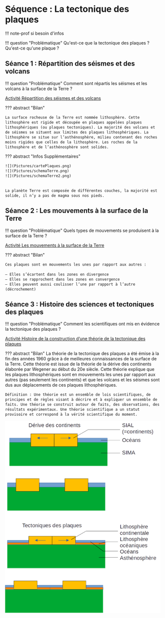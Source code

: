 # Séquence : La tectonique des plaques


!!! note-prof
    si besoin d'infos


!!! question "Problématique"
    Qu'est-ce que la tectonique des plaques ?
    Qu'est-ce qu'une plaque ?

    




## Séance 1 : Répartition des séismes et des volcans

!!! question "Problématique"
    Comment sont répartis les séismes et les volcans à la surface de la Terre ?

[Activité Répartition des séismes et des volcans](../repartSeismesVolcans)




??? abstract "Bilan"

    La surface rocheuse de la Terre est nommée lithosphère. Cette lithosphère est rigide et découpée en plaques appelées plaques lithosphériques (ou plaques tectoniques). La majorité des volcans et de séismes se situent aux limites des plaques lithosphériques. La lithosphère se situe sur l’asthénosphère, milieu contenant des roches moins rigides que celles de la lithosphère. Les roches de la lithosphère et de l’asthénosphère sont solides.


??? abstract "Infos Supplémentaires"

    ![](Pictures/cartePlaques.png)
    ![](Pictures/schemaTerre.png)
    ![](Pictures/schemaTerre2.png)


    La planète Terre est composée de différentes couches, la majorité est solide, il n’y a pas de magma sous nos pieds.




## Séance 2 : Les mouvements à la surface de la Terre

!!! question "Problématique"
    Quels types de mouvements se produisent à la surface de la Terre ?

[Activité Les mouvements à la surface de la Terre](../mvtsSurfaceTerre)




??? abstract "Bilan"

    Ces plaques sont en mouvements les unes par rapport aux autres :

    — Elles s’écartent dans les zones en divergence
    — Elles se rapprochent dans les zones en convergence
    — Elles peuvent aussi coulisser l’une par rapport à l’autre (décrochement)


## Séance 3 : Histoire des sciences et tectoniques des plaques

!!! question "Problématique"
    Comment les scientifiques ont mis en évidence la tectonique des plaques ?

[Activité Histoire de la construction d’une théorie de la tectonique des plaques](../histoireTectonique)




??? abstract "Bilan"
    La théorie de la tectonique des plaques a été émise à la fin des années 1960 grâce à de meilleures connaissances de la surface de la Terre. Cette théorie est issue de la théorie de la dérive des continents élaborée par Wegener au début du 20e siècle.
    Cette théorie explique que les plaques lithosphériques sont en mouvements les unes par rapport aux autres (pas seulement les continents) et que les volcans et les séismes sont dus aux déplacements de ces plaques lithosphériques.

    Définition : Une théorie est un ensemble de lois scientifiques, de principes et de règles visant à décrire et à expliquer un ensemble de faits. Une théorie se construit autour de faits, des observations, des résultats expérimentaux. Une théorie scientifique a un statut provisoire et correspond à la vérité scientifique du moment.



![](Pictures/schemaDiffTectoWegener.png)